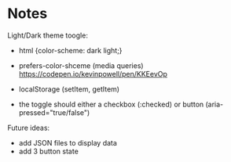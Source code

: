 # Notes

Light/Dark theme toogle:

- html {color-scheme: dark light;}
- prefers-color-shceme (media queries) https://codepen.io/kevinpowell/pen/KKEevOp
- localStorage (setItem, getItem)

- the toggle should either a checkbox (:checked) or button (aria-pressed="true/false")

Future ideas:

- add JSON files to display data
- add 3 button state
